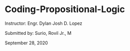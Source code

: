 # Coding-Propositional-Logic

Instructor: Engr. Dylan Josh D. Lopez <br>

Submitted by: Surio, Rovil Jr., M

September 28, 2020

	